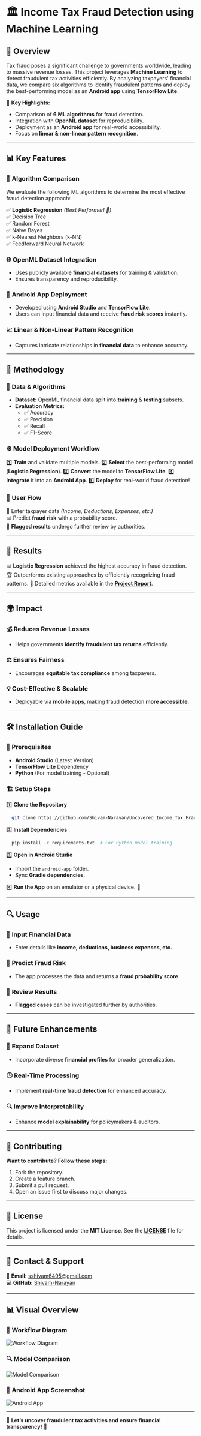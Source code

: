 # 🏛️ Income Tax Fraud Detection using Machine Learning

## 📌 Overview
Tax fraud poses a significant challenge to governments worldwide, leading to massive revenue losses. This project leverages **Machine Learning** to detect fraudulent tax activities efficiently. By analyzing taxpayers' financial data, we compare six algorithms to identify fraudulent patterns and deploy the best-performing model as an **Android app** using **TensorFlow Lite**.

🚀 **Key Highlights:**
- Comparison of **6 ML algorithms** for fraud detection.
- Integration with **OpenML dataset** for reproducibility.
- Deployment as an **Android app** for real-world accessibility.
- Focus on **linear & non-linear pattern recognition**.

---

## 📊 Key Features

### 🔢 **Algorithm Comparison**
We evaluate the following ML algorithms to determine the most effective fraud detection approach:

✅ **Logistic Regression**  *(Best Performer! 🎯)*  
✅ Decision Tree  
✅ Random Forest  
✅ Naive Bayes  
✅ k-Nearest Neighbors (k-NN)  
✅ Feedforward Neural Network  

### 🌐 **OpenML Dataset Integration**
- Uses publicly available **financial datasets** for training & validation.
- Ensures transparency and reproducibility.

### 📱 **Android App Deployment**
- Developed using **Android Studio** and **TensorFlow Lite**.
- Users can input financial data and receive **fraud risk scores** instantly.

### 📈 **Linear & Non-Linear Pattern Recognition**
- Captures intricate relationships in **financial data** to enhance accuracy.

---

## 🔬 Methodology

### 📂 **Data & Algorithms**
- **Dataset:** OpenML financial data split into **training** & **testing** subsets.
- **Evaluation Metrics:**
  - ✅ Accuracy
  - ✅ Precision
  - ✅ Recall
  - ✅ F1-Score

### ⚙️ **Model Deployment Workflow**
1️⃣ **Train** and validate multiple models.
2️⃣ **Select** the best-performing model (**Logistic Regression**).
3️⃣ **Convert** the model to **TensorFlow Lite**.
4️⃣ **Integrate** it into an **Android App**.
5️⃣ **Deploy** for real-world fraud detection!

### 🔄 **User Flow**
👤 Enter taxpayer data *(Income, Deductions, Expenses, etc.)*  
📊 Predict **fraud risk** with a probability score.  
🚨 **Flagged results** undergo further review by authorities.

---

## 📌 Results
📊 **Logistic Regression** achieved the highest accuracy in fraud detection.  
🏆 Outperforms existing approaches by efficiently recognizing fraud patterns.
📖 Detailed metrics available in the **[Project Report](Report_shivam.pdf)**.

---

## 🌍 Impact

### 💰 **Reduces Revenue Losses**
- Helps governments **identify fraudulent tax returns** efficiently.

### ⚖️ **Ensures Fairness**
- Encourages **equitable tax compliance** among taxpayers.

### 💡 **Cost-Effective & Scalable**
- Deployable via **mobile apps**, making fraud detection **more accessible**.

---

## 🛠 Installation Guide

### 📌 Prerequisites
- **Android Studio** (Latest Version)
- **TensorFlow Lite** Dependency
- **Python** (For model training - Optional)

### 🏗 **Setup Steps**
1️⃣ **Clone the Repository**  
```bash
  git clone https://github.com/Shivam-Narayan/Uncovered_Income_Tax_Fraud_Detection.git
```

2️⃣ **Install Dependencies**  
```bash
  pip install -r requirements.txt  # For Python model training
```

3️⃣ **Open in Android Studio**  
- Import the `android-app` folder.
- Sync **Gradle dependencies**.

4️⃣ **Run the App** on an emulator or a physical device. 🎯

---

## 🔍 Usage

### 🔢 **Input Financial Data**
- Enter details like **income, deductions, business expenses, etc.**

### 🧠 **Predict Fraud Risk**
- The app processes the data and returns a **fraud probability score**.

### 🚨 **Review Results**
- **Flagged cases** can be investigated further by authorities.

---

## 🚀 Future Enhancements

### 🔄 **Expand Dataset**
- Incorporate diverse **financial profiles** for broader generalization.

### 🕒 **Real-Time Processing**
- Implement **real-time fraud detection** for enhanced accuracy.

### 🔍 **Improve Interpretability**
- Enhance **model explainability** for policymakers & auditors.

---

## 🤝 Contributing

**Want to contribute? Follow these steps:**
1. Fork the repository.
2. Create a feature branch.
3. Submit a pull request.
4. Open an issue first to discuss major changes.

---

## 📜 License
This project is licensed under the **MIT License**. See the **[LICENSE](LICENSE)** file for details.

---

## 📩 Contact & Support

💌 **Email:** sshivam6495@gmail.com  
💻 **GitHub:** [Shivam-Narayan](https://github.com/Shivam-Narayan)  

---

## 📊 Visual Overview

### 🔗 **Workflow Diagram**
![Workflow Diagram](https://via.placeholder.com/800x400?text=Workflow+Diagram)

### 🔍 **Model Comparison**
![Model Comparison](https://via.placeholder.com/800x400?text=Model+Comparison+Graph)

### 📱 **Android App Screenshot**
![Android App](https://via.placeholder.com/800x400?text=Android+App+Screenshot)

---

🎯 **Let’s uncover fraudulent tax activities and ensure financial transparency!** 🚀

